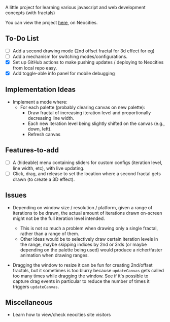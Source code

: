 
A little project for learning various javascript and web development concepts (with fractals) 

You can view the project [here](https://spookyboogy.neocities.org/), on Neocities.

## To-Do List

- [ ] Add a second drawing mode (2nd offset fractal for 3d effect for eg)
- [ ] Add a mechanism for switching modes/configurations.
- [x] Set up GitHub actions to make pushing updates / deploying to Neocities from local repo easy.
- [x] Add toggle-able info panel for mobile debugging

## Implementation Ideas

- Implement a mode where:
  - For each palette (probably clearing canvas on new palette):
    - Draw fractal of increasing iteration level and proportionally decreasing line width.
    - Each new iteration level being slightly shifted on the canvas (e.g., down, left).
    - Refresh canvas

## Features-to-add

- [ ] A (hideable) menu containing sliders for custom configs (iteration level, line width, etc), with live updating.
- [ ] Click, drag, and release to set the location where a second fractal gets drawn (to create a 3D effect).

## Issues

- Depending on window size / resolution / platform, given a range of iterations to be drawn, the actual amount of iterations drawn on-screen might not be the full iteration level intended.
  - This is not so much a problem when drawing only a single fractal, rather than a range of them.
  - Other ideas would be to selectively draw certain iteration levels in the range, maybe skipping indices by 2nd or 3rds (or maybe depending on the palette being used) would produce a richer/faster animation when drawing ranges.

- Dragging the window to resize it can be fun for creating 2nd/offset fractals, but it sometimes is too blurry because `updateCanvas` gets called too many times while dragging the window. See if it's possible to capture drag events in particular to reduce the number of times it triggers `updateCanvas`.

## Miscellaneous

- Learn how to view/check neocities site visitors


